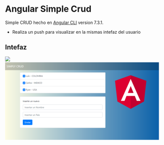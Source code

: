 # Angular Simple Crud

Simple CRUD hecho en [Angular CLI](https://github.com/angular/angular-cli) version 7.3.1.
- Realiza un push para visualizar en la mismas intefaz del usuario

## Intefaz
![](../../../../assets/img/scaffolding.png?raw=true)
![scaffolding](https://github.com/luismartinezo/CRUD-ANGULAR7-N2/blob/master/src/assets/images/scaffolding.png?raw=true)

